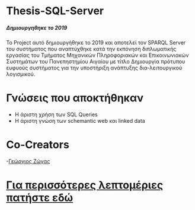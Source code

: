 # Thesis-SQL-Server

##### Δημιουργηθηκε το 2019
Το Project αυτό δημιουργήθηκε το 2019 και αποτελεί τον SPARQL Server του συστήματος που αναπτύχθηκε κατά την εκπόνηση διπλωματικής εργασίας του Τμήματος Μηχανικών Πληροφοριακών και Επικοινωνιακών Συστημάτων του Πανεπηστημίου Αιγαίου με τίτλο Δημιουργία πρότυπου ευφυούς συστήματος για την υποστήριξη ανάπτυξης δια-λειτουργικού λογισμικού.

# Γνώσεις που αποκτήθηκαν 
  - Η άριστη χρήση των SQL Queries
  - Η άριστη γνώση των schemantic web και linked data
  
# Co-Creators
  -[Γεώργιος Ζώγας](https://github.com/gzogas)

# [Για περισσότερες λεπτομέριες πατήστε εδώ](https://drive.google.com/file/d/1d_mVLOCvXuduwAe4gcMJ79vhOKdLjOih/view?usp=sharing)
